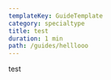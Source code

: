 ```yaml
---
templateKey: GuideTemplate
category: specialtype
title: test
duration: 1 min
path: /guides/helllooo
---
```

test